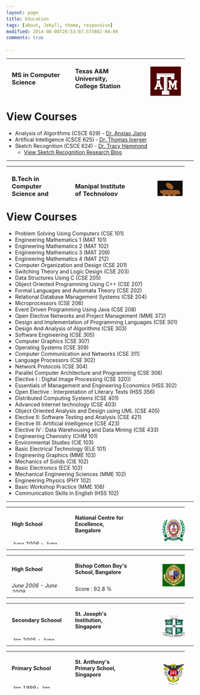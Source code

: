 ```yaml
---
layout: page
title: Education
tags: [about, Jekyll, theme, responsive]
modified: 2014-08-08T20:53:07.573882-04:00
comments: true

---
```

<style type="text/css">
td
{
    padding:0 15px 0 15px;
	width:140px
}

td.pic
{

padding: 0 0 0 0 
}
</style>
<div>
<div>
<table height = "100">
<tr height="40">
<td>
<h3>MS in Computer Science</h3></td>
<td><h3>Texas A&M University, College Station</h3></td>
<td class="pic" rowspan="2"><img src="/images/tamulogo.png" height="100" width="100" align="right"></td>
</tr>

<tr height="20">
<td><i>August 2015 - Present</i></td>
<td>GPA : N/A</td>
</tr>
</table>
</div>

  <div data-role="main" class="ui-content">
    <div data-role="collapsible" data-collapsed="true">
      <h1>View Courses</h1>
      <ul>
      <li>Analysis of Algorithms (CSCE 629) - <a href="http://faculty.cse.tamu.edu/ajiang/jiang.htm">Dr. Anxiao Jiang</a></li>
      <li>Artifical Intelligence (CSCE 625) - <a href="http://faculty.cs.tamu.edu/ioerger/">Dr. Thomas Ioerger</a> </li>
      <li>Sketch Recognition (CSCE 624) - <a href="http://faculty.cse.tamu.edu/hammond/">Dr. Tracy Hammond</a> 
	<ul>
		<li><a href="http://sketchrecogk.blogspot.com">View Sketch Recognition Research Blog</a></li>
	</ul>
      </li>
     </ul>
    </div>
  </div>
</div>

<hr>

<div>
<div>
<table height = "80">
<tr height="40">
<td>
<h3>B.Tech in Computer Science and Engineering</h3></td>
<td><h3>Manipal Institute of Technology</h3></td>
<td class="pic" rowspan="2"><img src="/images/manipal.png" height="80" width="80" align='right'></td>
</tr>

<tr height="20">
<td><i>August 2011 - July 2015</i></td>
<td>GPA : 9.22/10</td>
</tr>
</table>
</div>

  <div data-role="main" class="ui-content">
    <div data-role="collapsible" data-collapsed="true">
      <h1>View Courses</h1>
      <ul>
 <li>Problem Solving Using Computers (CSE 101)</li>
<li>Engineering Mathematics 1 (MAT 101)</li>
<li>Engineering Mathematics 2 (MAT 102)</li>
<li>Engineering Mathematics 3 (MAT 209)</li>
<li>Engineering Mathematics 4 (MAT 212)</li>
<li>Computer Organization and Design (CSE 201)</li>
<li>Switching Theory and Logic Design (CSE 203)</li>
<li>Data Structures Using C (CSE 205)</li>
<li>Object Oriented Programming Using C++ (CSE 207)</li>
<li>Formal Languages and Automata Theory (CSE 202)</li>
<li>Relational Database Management Systems (CSE 204)</li>
<li>Microprocessors (CSE 206)</li>
<li>Event Driven Programming Using Java (CSE 208)</li>
<li>Open Elective Networks and Project Management (MME 372)</li>
<li>Design and Implementation of Programming Languages (CSE 301)</li>
<li>Design And Analysis of Algorithms (CSE 303)</li>
<li>Software Engineering (CSE 305)</li>
<li>Computer Graphics (CSE 307)</li>
<li>Operating Systems (CSE 309)</li>
<li>Computer Communication and Networks (CSE 311)</li>
<li>Language Processors (CSE 302)</li>
<li>Network Protocols (CSE 304)</li>
<li>Parallel Computer Architecture and Programming (CSE 306) </li>
<li>Elective I : Digital Image Processing (CSE 320))</li>
<li>Essentials of Management and Engineering Economics (HSS 302)</li>
<li>Open Elective : Interpretation of Literary Texts (HSS 356)</li>
<li>Distributed Computing Systems (CSE 401)</li>
<li>Advanced Internet technology (CSE 403)</li>
<li>Object Oriented Analysis and Design using UML (CSE 405)</li>
<li>Elective II: Software Testing and Analysis (CSE 421)</li>
<li>Elective III: Artificial Intelligence (CSE 423)</li>
<li>Elective IV : Data Warehousing and Data Mining (CSE 433)</li>
<li>Engineering Chemistry (CHM 101)</li>
<li>Environmental Studies (CIE 103)</li>
<li>Basic Electrical Technology (ELE 101)</li>
<li>Engineering Graphics (MME 103)</li>
<li>Mechanics of Solids (CIE 102)</li>
<li>Basic Electronics (ECE 102)</li>
<li>Mechanical Engineering Sciences (MME 102)</li>
<li>Engineering Physics (PHY 102)</li>
<li>Basic Workshop Practice (MME 106)</li>
<li>Communication Skills in English (HSS 102)</li>
</ul>
    </div>
  </div>
</div>


<hr>

<div>
<table height = "100">
<tr height="40">
<td>
<h4>High School</h4></td>
<td><h4>National Centre for Excellence, Bangalore</h4></td>
<td class="pic" rowspan="2"><img src="/images/ncfe.png" height="60" width="60" align="right"></td>
</tr>

<tr height="20">
<td><i>June 2009 - June 2011</i></td>
<td>Score : 93.4 %</td>
</tr>
</table>
</div>


<hr>

<div>
<table height = "100">
<tr height="40">
<td>
<h4>High School</h4></td>
<td><h4>Bishop Cotton Boy's School, Bangalore</h4></td>
<td class="pic" rowspan="2"><img src="/images/cottons.png" height="60" width="60" align="right"></td>
</tr>

<tr height="20">
<td><i>June 2006 - June 2009</i></td>
<td>Score : 92.8 %</td>
</tr>
</table>
</div>


<hr>

<div>
<table height = "100">
<tr height="40">
<td>
<h4>Secondary Schoool</h4></td>
<td><h4>St. Joseph's Institution, Singapore</h4></td>
<td class="pic" rowspan="2"><img src="/images/sji.jpg" height="60" width="60" align="right"></td>
</tr>

<tr height="20">
<td><i>Jan 2005 - June 2006</i></td>
</tr>
</table>
</div>


<hr>

<div>
<table height = "100">
<tr height="40">
<td>
<h4>Primary School</h4></td>
<td><h4>St. Anthony's Primary School, Singapore</h4></td>
<td class="pic" rowspan="2"><img src="/images/saps.png" height="60" width="60" align="right"></td>
</tr>
<tr height="20">
<td><i>Jan 1999- Jan 2005</i></td>
</tr>
</table>
</div>






